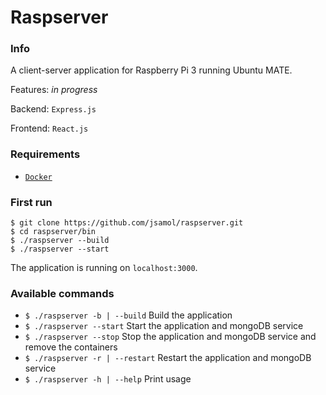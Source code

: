 Raspserver
==========

### Info

A client-server application for Raspberry Pi 3 running Ubuntu MATE.

Features:
*in progress*

Backend: ```Express.js```

Frontend: ```React.js```

### Requirements
- [```Docker```](https://www.docker.com/community-edition)

### First run
```
$ git clone https://github.com/jsamol/raspserver.git
$ cd raspserver/bin
$ ./raspserver --build
$ ./raspserver --start
```
The application is running on `localhost:3000`.

### Available commands
- ```$ ./raspserver -b | --build``` Build the application
- ```$ ./raspserver --start``` Start the application and mongoDB service
- ```$ ./raspserver --stop``` Stop the application and mongoDB service and remove the containers
- ```$ ./raspserver -r | --restart``` Restart the application and mongoDB service
- ```$ ./raspserver -h | --help``` Print usage
